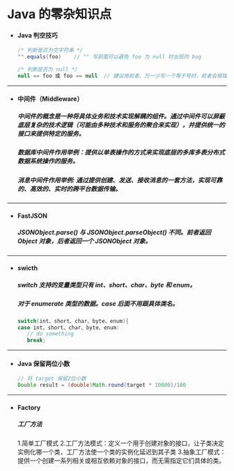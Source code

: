 # Java 的零杂知识点

- #### Java 判空技巧
  ```java
  /* 判断是否为空字符串 */
  "".equals(foo)    // "" 写前面可以避免 foo 为 null 时出现的 bug

  /* 判断是否为 null */
  null == foo 或 foo == null  // 建议用前者，万一少写一个等于号时，前者会报错，可以及时发现
  ```

---
- #### 中间件（Middleware）
  ##### 中间件的概念是一种将具体业务和技术实现解耦的组件。通过中间件可以屏蔽底层复杂的技术逻辑（可能由多种技术和服务的聚合来实现），并提供统一的接口来提供特定的服务。
  ##### 数据库中间件作用举例：提供以单表操作的方式来实现底层的多库多表分布式数据系统操作的服务。
  ##### 消息中间件作用举例: 通过提供创建、发送、接收消息的一套方法，实现可靠的、高效的、实时的跨平台数据传输。
  
  
  
---
- #### FastJSON
  ##### JSONObject.parse() 与 JSONObject.parseObject() 不同。前者返回 Object 对象，后者返回一个 JSONObject 对象。
  
  

---
- #### swicth
    ##### switch 支持的变量类型只有 int、short、char、byte 和 enum。
    ##### 对于 enumerate 类型的数据。case 后面不用跟具体类名。
     ```java
    switch(int、short、char、byte、enum){
    case int、short、char、byte、enum:
        // do something
        break;
    ```

---
- #### Java 保留两位小数
    ```java
    // 将 target 保留2位小数
    Double result = (double)Math.round(target * 10000)/100
    ```


---
- #### Factory
  ##### 工厂方法
    1.简单工厂模式
    2.工厂方法模式：定义一个用于创建对象的接口，让子类决定实例化哪一个类，工厂方法使一个类的实例化延迟到其子类
    3.抽象工厂模式：提供一个创建一系列相关或相互依赖对象的接口，而无需指定它们具体的类。

